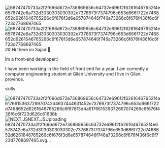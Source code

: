 ![68747470733a2f2f696d672e736869656c64732e696f2f62616467652f4e6578742e6a732d3030303030302e7376673f7374796c653d666f722d7468652d6261646765266c6f676f3d6e657874646f746a73266c6f676f436f6c6f723d7768697465](https://github.com/sajadjamali/sajadjamali/assets/125208168/fa219b6e-0910-4df1-9aec-a828a4db4abf)![68747470733a2f2f696d672e736869656c64732e696f2f62616467652f4e6578742e6a732d3030303030302e7376673f7374796c653d666f722d7468652d6261646765266c6f676f3d6e657874646f746a73266c6f676f436f6c6f723d7768697465](https://github.com/sajadjamali/sajadjamali/assets/125208168/4f3b5cc4-2b18-4b80-a704-28ee6f500c6d)## Hi there im Sajad 👋

Im a front-end developer:)

I have been working in the field of front end for a year. I am currently a computer engineering student at Gilan University
and i live in Gilan province.

skills

![68747470733a2f2f696d672e736869656c64732e696f2f62616467652f4a6176615363726970742d4637444631452e7376673f7374796c653d666f722d7468652d6261646765266c6f676f3d4a617661536372697074266c6f676f436f6c6f723d626c61636b](https://github.com/sajadjamali/sajadjamali/assets/125208168/c964cb21-e9db-46bd-81c7-1665819a6e0b) ![<svg xmlns="http://www.w3.org/2000/svg" xmlns:xlink="http://www.w3.org/1999/xlink" width="98.75" height="28" role="img" aria-label="NEXT.JS"><title>NEXT.JS</title><g shape-rendering="crispEdges"><rect width="98.75" height="28" fill="#000000"/></g><g fill="#fff" text-anchor="middle" font-family="Verdana,Geneva,DejaVu Sans,sans-serif" text-rendering="geometricPrecision" font-size="100"><image x="9" y="7" width="14" height="14" xlink:href="data:image/svg+xml;base64,PHN2ZyBmaWxsPSJ3aGl0ZSIgcm9sZT0iaW1nIiB2aWV3Qm94PSIwIDAgMjQgMjQiIHhtbG5zPSJodHRwOi8vd3d3LnczLm9yZy8yMDAwL3N2ZyI+PHRpdGxlPk5leHQuanM8L3RpdGxlPjxwYXRoIGQ9Ik0xOC42NjUgMjEuOTc4QzE2Ljc1OCAyMy4yNTUgMTQuNDY1IDI0IDEyIDI0IDUuMzc3IDI0IDAgMTguNjIzIDAgMTJTNS4zNzcgMCAxMiAwczEyIDUuMzc3IDEyIDEyYzAgMy41ODMtMS41NzQgNi44MDEtNC4wNjcgOS4wMDFMOS4yMTkgNy4ySDcuMnY5LjU5NmgxLjYxNVY5LjI1MWw5Ljg1IDEyLjcyN1ptLTMuMzMyLTguNTMzIDEuNiAyLjA2MVY3LjJoLTEuNnY2LjI0NVoiLz48L3N2Zz4="/><text transform="scale(.1)" x="593.75" y="175" textLength="547.5" fill="#fff" font-weight="bold">NEXT.JS</text></g></svg>Uploading 68747470733a2f2f696d672e736869656c64732e696f2f62616467652f4e6578742e6a732d3030303030302e7376673f7374796c653d666f722d7468652d6261646765266c6f676f3d6e657874646f746a73266c6f676f436f6c6f723d7768697465.svg…]()
